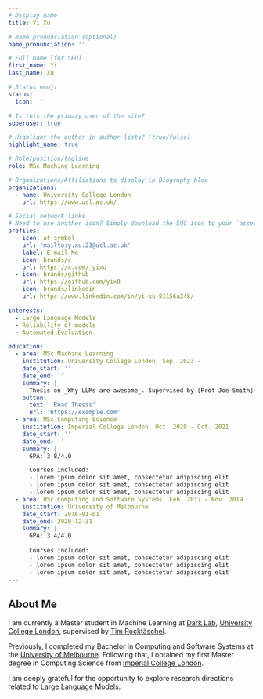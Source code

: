 ```yaml
---
# Display name
title: Yi Xu

# Name pronunciation (optional)
name_pronunciation: ''

# Full name (for SEO)
first_name: Yi
last_name: Xu

# Status emoji
status:
  icon: ''

# Is this the primary user of the site?
superuser: true

# Highlight the author in author lists? (true/false)
highlight_name: true

# Role/position/tagline
role: MSc Machine Learning

# Organizations/Affiliations to display in Biography blox
organizations:
  - name: University College London
    url: https://www.ucl.ac.uk/

# Social network links
# Need to use another icon? Simply download the SVG icon to your `assets/media/icons/` folder.
profiles:
  - icon: at-symbol
    url: 'mailto:y.xu.23@ucl.ac.uk'
    label: E-mail Me
  - icon: brands/x
    url: https://x.com/_yixu
  - icon: brands/github
    url: https://github.com/yix8
  - icon: brands/linkedin
    url: https://www.linkedin.com/in/yi-xu-81156a248/

interests:
  - Large Language Models
  - Reliability of models
  - Automated Evaluation

education:
  - area: MSc Machine Learning
    institution: University College London, Sep. 2023 -
    date_start: ''
    date_end: ''
    summary: |
      Thesis on _Why LLMs are awesome_. Supervised by [Prof Joe Smith](https://example.com). Presented papers at 5 IEEE conferences with the contributions being published in 2 Springer journals.
    button:
      text: 'Read Thesis'
      url: 'https://example.com'
  - area: MSc Computing Science
    institution: Imperial College London, Oct. 2020 - Oct. 2021
    date_start: ''
    date_end: ''
    summary: |
      GPA: 3.8/4.0

      Courses included:
      - lorem ipsum dolor sit amet, consectetur adipiscing elit
      - lorem ipsum dolor sit amet, consectetur adipiscing elit
      - lorem ipsum dolor sit amet, consectetur adipiscing elit
  - area: BSc Computing and Software Systems, Feb. 2017 - Nov. 2019
    institution: University of Melbourne
    date_start: 2016-01-01
    date_end: 2020-12-31
    summary: |
      GPA: 3.4/4.0
      
      Courses included:
      - lorem ipsum dolor sit amet, consectetur adipiscing elit
      - lorem ipsum dolor sit amet, consectetur adipiscing elit
      - lorem ipsum dolor sit amet, consectetur adipiscing elit
---
```


## About Me
I am currently a Master student in Machine Learning at [Dark Lab](https://ucldark.com/), [University College London](https://www.ucl.ac.uk/), supervised by [Tim Rocktäschel](https://rockt.github.io/).

Previously, I completed my Bachelor in Computing and Software Systems at the [University of Melbourne](https://www.unimelb.edu.au/). Following that, I obtained my first Master degree in Computing Science from [Imperial College London](https://www.imperial.ac.uk/).

I am deeply grateful for the opportunity to explore research directions related to Large Language Models. 

